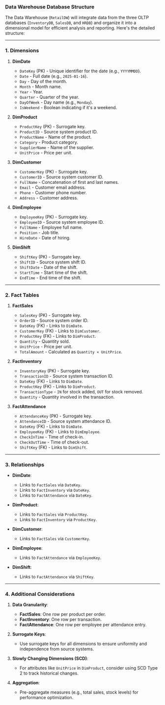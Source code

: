 ### **Data Warehouse Database Structure**

The Data Warehouse (`RetailDW`) will integrate data from the three OLTP databases (`InventoryDB`, `SalesDB`, and `HRDB`) and organize it into a dimensional model for efficient analysis and reporting. Here's the detailed structure:

---

### **1. Dimensions**

1. **DimDate**
   - `DateKey` (PK) - Unique identifier for the date (e.g., `YYYYMMDD`).
   - `Date` - Full date (e.g., `2025-01-16`).
   - `Day` - Day of the month.
   - `Month` - Month name.
   - `Year` - Year.
   - `Quarter` - Quarter of the year.
   - `DayOfWeek` - Day name (e.g., `Monday`).
   - `IsWeekend` - Boolean indicating if it's a weekend.

2. **DimProduct**
   - `ProductKey` (PK) - Surrogate key.
   - `ProductID` - Source system product ID.
   - `ProductName` - Name of the product.
   - `Category` - Product category.
   - `SupplierName` - Name of the supplier.
   - `UnitPrice` - Price per unit.

3. **DimCustomer**
   - `CustomerKey` (PK) - Surrogate key.
   - `CustomerID` - Source system customer ID.
   - `FullName` - Concatenation of first and last names.
   - `Email` - Customer email address.
   - `Phone` - Customer phone number.
   - `Address` - Customer address.

4. **DimEmployee**
   - `EmployeeKey` (PK) - Surrogate key.
   - `EmployeeID` - Source system employee ID.
   - `FullName` - Employee full name.
   - `Position` - Job title.
   - `HireDate` - Date of hiring.

5. **DimShift**
   - `ShiftKey` (PK) - Surrogate key.
   - `ShiftID` - Source system shift ID.
   - `ShiftDate` - Date of the shift.
   - `StartTime` - Start time of the shift.
   - `EndTime` - End time of the shift.

---

### **2. Fact Tables**

1. **FactSales**
   - `SalesKey` (PK) - Surrogate key.
   - `OrderID` - Source system order ID.
   - `DateKey` (FK) - Links to `DimDate`.
   - `CustomerKey` (FK) - Links to `DimCustomer`.
   - `ProductKey` (FK) - Links to `DimProduct`.
   - `Quantity` - Quantity sold.
   - `UnitPrice` - Price per unit.
   - `TotalAmount` - Calculated as `Quantity × UnitPrice`.

2. **FactInventory**
   - `InventoryKey` (PK) - Surrogate key.
   - `TransactionID` - Source system transaction ID.
   - `DateKey` (FK) - Links to `DimDate`.
   - `ProductKey` (FK) - Links to `DimProduct`.
   - `TransactionType` - `IN` for stock added, `OUT` for stock removed.
   - `Quantity` - Quantity involved in the transaction.

3. **FactAttendance**
   - `AttendanceKey` (PK) - Surrogate key.
   - `AttendanceID` - Source system attendance ID.
   - `DateKey` (FK) - Links to `DimDate`.
   - `EmployeeKey` (FK) - Links to `DimEmployee`.
   - `CheckInTime` - Time of check-in.
   - `CheckOutTime` - Time of check-out.
   - `ShiftKey` (FK) - Links to `DimShift`.

---

### **3. Relationships**

- **DimDate**:
  - Links to `FactSales` via `DateKey`.
  - Links to `FactInventory` via `DateKey`.
  - Links to `FactAttendance` via `DateKey`.

- **DimProduct**:
  - Links to `FactSales` via `ProductKey`.
  - Links to `FactInventory` via `ProductKey`.

- **DimCustomer**:
  - Links to `FactSales` via `CustomerKey`.

- **DimEmployee**:
  - Links to `FactAttendance` via `EmployeeKey`.

- **DimShift**:
  - Links to `FactAttendance` via `ShiftKey`.

---

### **4. Additional Considerations**

1. **Data Granularity**:
   - **FactSales**: One row per product per order.
   - **FactInventory**: One row per transaction.
   - **FactAttendance**: One row per employee per attendance entry.

2. **Surrogate Keys**:
   - Use surrogate keys for all dimensions to ensure uniformity and independence from source systems.

3. **Slowly Changing Dimensions (SCD)**:
   - For attributes like `UnitPrice` in `DimProduct`, consider using SCD Type 2 to track historical changes.

4. **Aggregation**:
   - Pre-aggregate measures (e.g., total sales, stock levels) for performance optimization.

